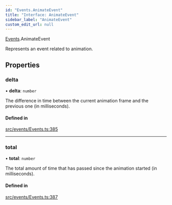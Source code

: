 ```yaml
---
id: "Events.AnimateEvent"
title: "Interface: AnimateEvent"
sidebar_label: "AnimateEvent"
custom_edit_url: null
---
```


[Events](../namespaces/Events.md).AnimateEvent

Represents an event related to animation.

## Properties

### delta

• **delta**: `number`

The difference in time between the current animation frame and the previous one (in milliseconds).

#### Defined in

[src/events/Events.ts:385](https://github.com/agargaro/three.ez/blob/46fae0a/src/events/Events.ts#L385)

___

### total

• **total**: `number`

The total amount of time that has passed since the animation started (in milliseconds).

#### Defined in

[src/events/Events.ts:387](https://github.com/agargaro/three.ez/blob/46fae0a/src/events/Events.ts#L387)
